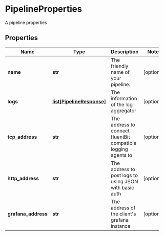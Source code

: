 # PipelineProperties

A pipeline properties
## Properties
| Name | Type | Description | Notes |
| ------------ | ------------- | ------------- | ------------- |
| **name** | **str** | The friendly name of your pipeline. | [optional]  |
| **logs** | [**list[PipelineResponse]**](PipelineResponse.md) | The information of the log aggregator | [optional]  |
| **tcp_address** | **str** | The address to connect fluentBit compatible logging agents to | [optional]  |
| **http_address** | **str** | The address to post logs to using JSON with basic auth | [optional]  |
| **grafana_address** | **str** | The address of the client&#39;s grafana instance | [optional]  |


